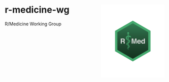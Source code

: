 # r-medicine-wg  <img src="figures/R-medicine hex sticker.png" alt="R/Medicine logo" style="float:right;height:232.25px" align="right" height="232.25">
R/Medicine Working Group
